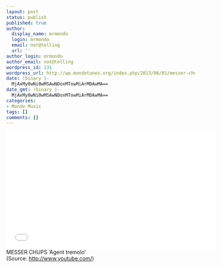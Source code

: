 ```yaml
---
layout: post
status: publish
published: true
author:
  display_name: mrmondo
  login: mrmondo
  email: not@telling
  url: ''
author_login: mrmondo
author_email: not@telling
wordpress_id: 131
wordpress_url: http://wp.mondotunes.org/index.php/2013/06/01/messer-chups-agent-tremolo/
date: !binary |-
  MjAxMy0wNi0wMSAwNDoxMTowMiArMDAwMA==
date_gmt: !binary |-
  MjAxMy0wNi0wMSAwNDoxMTowMiArMDAwMA==
categories:
- Mondo Music
tags: []
comments: []
---
```

<iframe width="560" height="315" src="//www.youtube.com/embed/eHip5SkXDLw" frameborder="0"> </iframe>
MESSER CHUPS &#8216;Agent tremolo&#8217;
<div class="attribution">(<span>Source:</span> <a href="http://www.youtube.com/">http://www.youtube.com/</a>)</div>
